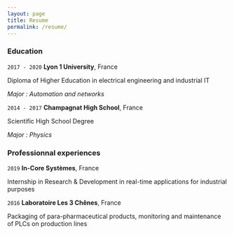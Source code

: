 ```yaml
---
layout: page
title: Resume
permalink: /resume/
---
```


### Education

`2017 - 2020` __Lyon 1 University__, France

Diploma of Higher Education in electrical engineering and industrial IT

*Major : Automation and networks*

`2014 - 2017` __Champagnat High School__, France

Scientific High School Degree

*Major : Physics*

### Professionnal experiences

`2019` __In-Core Systèmes__, France

Internship in Research & Development in real-time applications for industrial purposes

`2016` __Laboratoire Les 3 Chênes__, France

Packaging of para-pharmaceutical products, monitoring and maintenance of PLCs on production lines